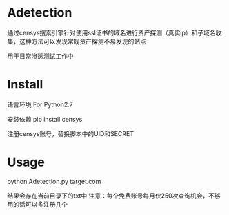 # Adetection

通过censys搜索引擎针对使用ssl证书的域名进行资产探测（真实ip）和子域名收集，这种方法可以发现常规资产探测不易发现的站点

用于日常渗透测试工作中

# Install

语言环境
For Python2.7

安装依赖
pip install censys

注册censys账号，替换脚本中的UID和SECRET

# Usage

python Adetection.py target.com

结果会存在当前目录下的txt中
注意：每个免费账号每月仅250次查询机会，不够用的话可以多注册几个

